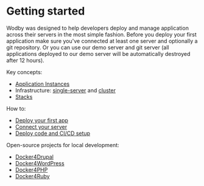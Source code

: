 # Getting started

Wodby was designed to help developers deploy and manage application across their servers in the most simple fashion. Before you deploy your first application make sure you've connected at least one server and optionally a git repository. Or you can use our demo server and git server (all applications deployed to our demo server will be automatically destroyed after 12 hours).

Key concepts:

* [Application Instances](apps/instances.md)
* Infrastructure: [single-server](infrastructure/index.md) and [cluster](cluster/index.md)
* [Stacks](stacks/index.md)

How to:

* [Deploy your first app](apps/deploy.md)
* [Connect your server](infrastructure/connecting-server.md)
* [Deploy code and CI/CD setup](apps/deploy.md)

Open-source projects for local development:

* [Docker4Drupal](stacks/drupal/local.md)
* [Docker4WordPress](stacks/wordpress/local.md)
* [Docker4PHP](stacks/php/local.md)
* [Docker4Ruby](stacks/ruby/local.md)
